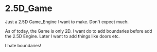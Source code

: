 # 2.5D_Game
 Just a 2.5D Game_Engine I want to make.
Don't expect much.

As of today, the Game is only 2D. I want do to add boundaries before add the 2.5D Engine. Later I want to add things like doors etc.

I hate boundaries!
